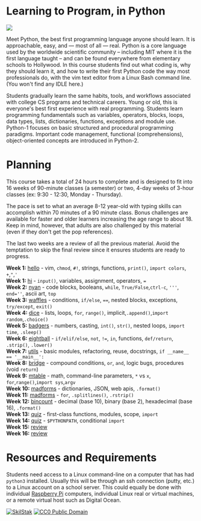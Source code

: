# Learning to Program, in Python

![](https://www.python.org/static/community_logos/python-logo-generic.svg)

Meet Python, the best first programming language anyone should learn.
It is approachable, easy, and &mdash; most of all &mdash; real. Python is
a core language used by the worldwide scientific community – including
MIT where it is the first language taught – and can be found everywhere
from elementary schools to Hollywood. In this course students find out
what coding is, why they should learn it, and how to write their first
Python code the way most professionals do, with the vim text editor
from a Linux Bash command line. (You won't find any IDLE here.)

Students gradually learn the same habits, tools, and workflows associated
with college CS programs and technical careers. Young or old, this is
everyone's best first experience with real programming. Students learn
programming fundamentals such as variables, operators, blocks, loops,
data types, lists, dictionaries, functions, exceptions and module
use. Python-1 focuses on basic structured and procedural programming
paradigms. Important code management, functional (comprehensions),
object-oriented concepts are introduced in Python-2.

# Planning

This course takes a total of 24 hours to complete and is designed
to fit into 16 weeks of 90-minute classes (a semester) or two, 4-day weeks of
3-hour classes (ex: 9:30 - 12:30, Monday - Thursday).

The pace is set to what an average 8-12 year-old with typing skills can
accomplish within 70 minutes of a 90 minute class. Bonus challenges are
available for faster and older learners increasing the age range to about 18.
Keep in mind, however, that adults are also challenged by this material
(even if they don't get the pop references).

The last two weeks are a review of all the previous material. Avoid the
temptation to skip the final review since it ensures students are ready to
progress.

**Week 1:** [hello](/hello) - vim, `chmod`, `#!`, strings, functions, `print()`, `import colors`, `+`,`"`,`'`<br>
**Week 1:** [hi](/hi) - `input()`, variables, assignment, operators, `=`<br>
**Week 2:** [nyan](/nyan) - code blocks, booleans, `while`, `True/False`,`ctrl-c`, `'''`, `end=''`, ascii art, `top`<br>
**Week 3:** [waffles](/waffles) - conditions, `if/else`, `==`, nested blocks, exceptions, `try/except`, `exit()`<br>
**Week 4:** [dice](/dice) - lists, loops, `for`, `range()`, implicit,`.append()`,`import random`,`.choice()`<br>
**Week 5:** [badgers](/badgers) - numbers, casting, `int()`, `str()`, nested loops, `import time`, `.sleep()`<br>
**Week 6:** [eightball](/eightball) - `if/elif/else`, `not`, `!=`, `in`, functions, `def/return`, `.strip()`, `.lower()`<br>
**Week 7:** [utils](/utils) - basic modules, refactoring, reuse, docstrings, `if
__name__ == '__main__':`<br>
**Week 8:** [bridge](/bridge) - compound conditions, `or`, `and`, logic bugs, procedures (void `return`)<br>
**Week 9:** [mtable](/mtable) - math, command-line parameters, `*` vs `x`, `for`,`range()`,`import
sys`,`argv`<br>
**Week 10:** [madforms](/madforms) - dictionaries, JSON, web apis, `.format()`<br>
**Week 11:** [madforms](/madforms) - `for`, `.splitlines()`, `.rstrip()`<br>
**Week 12:** [bincount](/bincount) - decimal (base 10), binary (base 2), hexadecimal (base 16), `.format()`<br>
**Week 13:** [quiz](/quiz) - first-class functions, modules, scope, `import`<br>
**Week 14:** [quiz](/quiz) - `$PYTHONPATH`, conditional `import`<br>
**Week 15:** [review](/review)<br>
**Week 16:** [review](/review)<br>

# Resources and Requirements

Students need access to a Linux command-line on a computer that has had
`python3` installed. Usually this will be through an ssh connection
(putty, etc.) to a Linux account on a school server. This could equally
be done with individual [Raspberry Pi][] computers, individual Linux
real or virtual machines, or a remote virtual host such as Digital Ocean.

[![][logo]][scb] [![][cc0]][cc0link]

[logo]: http://skilstak.com/images/skilstak-logo-bw-31.svg "SkilStak"
[scb]: http://github.com/skilstak/block
[cc0]: http://mirrors.creativecommons.org/presskit/buttons/88x31/svg/cc-zero.svg "CC0 Public Domain"
[cc0link]: https://creativecommons.org/publicdomain/zero/1.0/
[Raspberry Pi]: https://www.raspberrypi.org/
